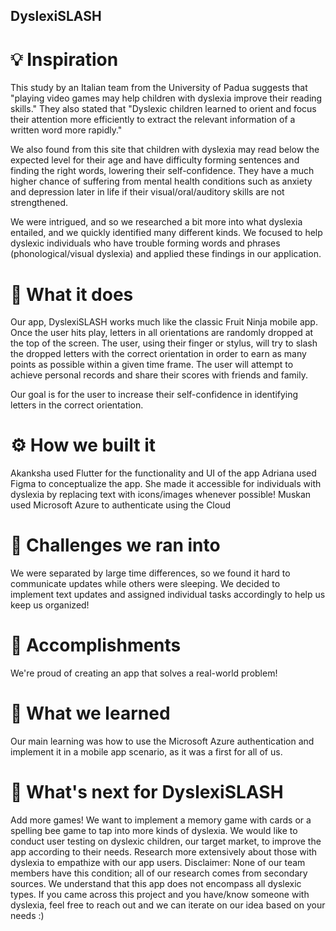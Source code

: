 ## DyslexiSLASH

# 💡 Inspiration
This study by an Italian team from the University of Padua suggests that "playing video games may help children with dyslexia improve their reading skills." They also stated that "Dyslexic children learned to orient and focus their attention more efficiently to extract the relevant information of a written word more rapidly."

We also found from this site that children with dyslexia may read below the expected level for their age and have difficulty forming sentences and finding the right words, lowering their self-confidence. They have a much higher chance of suffering from mental health conditions such as anxiety and depression later in life if their visual/oral/auditory skills are not strengthened.

We were intrigued, and so we researched a bit more into what dyslexia entailed, and we quickly identified many different kinds. We focused to help dyslexic individuals who have trouble forming words and phrases (phonological/visual dyslexia) and applied these findings in our application.

# 🤳 What it does
Our app, DyslexiSLASH works much like the classic Fruit Ninja mobile app. Once the user hits play, letters in all orientations are randomly dropped at the top of the screen. The user, using their finger or stylus, will try to slash the dropped letters with the correct orientation in order to earn as many points as possible within a given time frame. The user will attempt to achieve personal records and share their scores with friends and family.

Our goal is for the user to increase their self-confidence in identifying letters in the correct orientation.

# ⚙️ How we built it
Akanksha used Flutter for the functionality and UI of the app
Adriana used Figma to conceptualize the app. She made it accessible for individuals with dyslexia by replacing text with icons/images whenever possible!
Muskan used Microsoft Azure to authenticate using the Cloud

# 🤔 Challenges we ran into
We were separated by large time differences, so we found it hard to communicate updates while others were sleeping. We decided to implement text updates and assigned individual tasks accordingly to help us keep us organized!

# 🏅 Accomplishments
We're proud of creating an app that solves a real-world problem!

# 📖 What we learned
Our main learning was how to use the Microsoft Azure authentication and implement it in a mobile app scenario, as it was a first for all of us.

# 💭 What's next for DyslexiSLASH
Add more games! We want to implement a memory game with cards or a spelling bee game to tap into more kinds of dyslexia.
We would like to conduct user testing on dyslexic children, our target market, to improve the app according to their needs.
Research more extensively about those with dyslexia to empathize with our app users.
Disclaimer: None of our team members have this condition; all of our research comes from secondary sources. We understand that this app does not encompass all dyslexic types. If you came across this project and you have/know someone with dyslexia, feel free to reach out and we can iterate on our idea based on your needs :)
